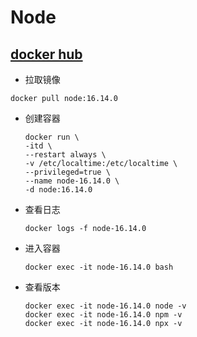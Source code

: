 # Node

## [docker hub](https://hub.docker.com/_/node)

- 拉取镜像

```shell
docker pull node:16.14.0
```

- 创建容器
    ```shell
    docker run \
    -itd \
    --restart always \
    -v /etc/localtime:/etc/localtime \
    --privileged=true \
    --name node-16.14.0 \
    -d node:16.14.0
    ```

- 查看日志
   ```shell
   docker logs -f node-16.14.0
   ```

- 进入容器
   ```shell
   docker exec -it node-16.14.0 bash
   ```

- 查看版本
    ```shell
    docker exec -it node-16.14.0 node -v
    docker exec -it node-16.14.0 npm -v
    docker exec -it node-16.14.0 npx -v
    ```
